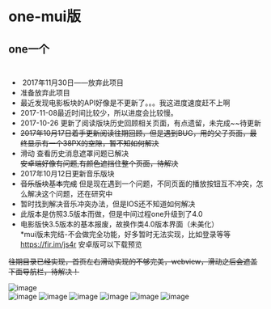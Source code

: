 # one-mui版
## one一个<br><br>
*  2017年11月30日——放弃此项目<br>
* 准备放弃此项目<br>
* 最近发现电影板块的API好像是不更新了。。。我这进度速度赶不上啊<br>
* 2017-11-08最近时间比较少，所以进度会比较慢。<br>
* 2017-10-26 更新了阅读版块历史回顾相关页面，有点遗留，未完成~~待更新<br>
* ~~2017年10月17日着手更新阅读往期回顾，但是遇到BUG，用的父子页面，最终显示有一个38PX的空隙，暂不知如何解决~~<br>
* 滑动 查看历史消息遮罩问题已解决<br>
 ~~安卓端好像有问题,有颜色遮挡住整个页面，待解决~~
* 2017年10月12日更新音乐版块<br>
* ~~音乐版块基本完成~~ 但是现在遇到一个问题，不同页面的播放按钮互不冲突，怎么解决这个问题，还在研究中<br>
* 暂时找到解决音乐冲突办法，但是IOS还不知道如何解决<br>
* 此版本是仿照3.5版本而做，但是中间过程one升级到了4.0<br>
* 电影版快3.5版本的基本报废，故换作类4.0版本界面（未美化）<br>
*mui版未完结-不会做完全功能，好多暂时无法实现，比如登录等等<br>
https://fir.im/js4r 安卓版可以下载预览<br>

~~往期目录已经实现，首页左右滑动实现的不够完美，webview，滑动之后会遮盖下面导航栏，待解决！~~<br>

![image](https://github.com/yogu2017/one-mui/raw/master/screenshot/1.gif)<br>
![image](https://github.com/yogu2017/one-mui/raw/master/screenshot/1.png)
![image](https://github.com/yogu2017/one-mui/raw/master/screenshot/2.png)
![image](https://github.com/yogu2017/one-mui/raw/master/screenshot/3.png)
![image](https://github.com/yogu2017/one-mui/raw/master/screenshot/4.png)
![image](https://github.com/yogu2017/one-mui/raw/master/screenshot/5.png)
![image](https://github.com/yogu2017/one-mui/raw/master/screenshot/6.png)
 
